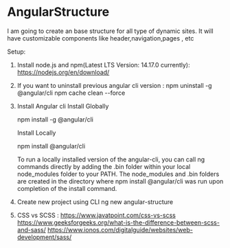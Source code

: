 # AngularStructure
I am going to create an base structure for all type of dynamic sites. It will have customizable components like header,navigation,pages , etc

Setup:
1. Install node.js and npm(Latest LTS Version: 14.17.0 currently): https://nodejs.org/en/download/ 
2. If you want to uninstall previous angular cli version :
    npm uninstall -g @angular/cli
    npm cache clean --force
3. Install Angular cli
    Install Globally

    npm install -g @angular/cli

    Install Locally

    npm install @angular/cli

    To run a locally installed version of the angular-cli, you can call ng commands directly by adding the .bin folder within your local node_modules folder to your    PATH. The node_modules and .bin folders are created in the directory where npm install @angular/cli was run upon completion of the install command.
4. Create  new project using CLI
    ng new angular-structure
5. CSS vs SCSS : https://www.javatpoint.com/css-vs-scss
    https://www.geeksforgeeks.org/what-is-the-difference-between-scss-and-sass/
    https://www.ionos.com/digitalguide/websites/web-development/sass/
    
